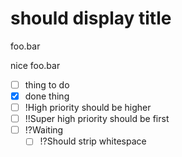 # should display title

foo.bar

nice foo.bar

- [ ] thing to do
- [x] done thing
- [ ] !High priority should be higher
- [ ] !!Super high priority should be first
- [ ] !?Waiting
  - [ ] !?Should strip whitespace
